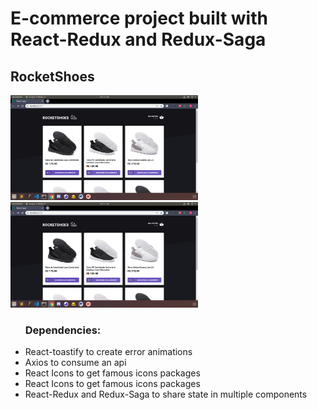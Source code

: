 <h1>E-commerce project built with React-Redux and Redux-Saga</h1>
<h2>RocketShoes</h2>
<p>
  <img src="readmeImages/1.png" width="300">
  <img src="readmeImages/1.png" width="300">
</p>
<ul>
<h3>Dependencies:</h3>
  <li>React-toastify to create error animations </li>
  <li>Axios to consume an api</li>
  <li>React Icons to get famous icons packages</li>
  <li>React Icons to get famous icons packages</li>
  <li>React-Redux and Redux-Saga to share state in multiple components</li>
</ul>
